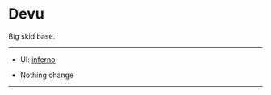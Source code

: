 # Devu
Big skid base.
 
---
  
- UI: [inferno](https://github.com/Sxmurai/Inferno)


- Nothing change
---



